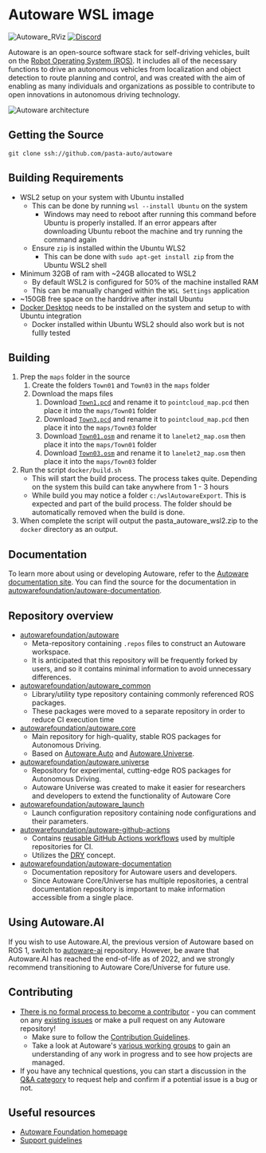 # Autoware WSL image

![Autoware_RViz](https://user-images.githubusercontent.com/63835446/158918717-58d6deaf-93fb-47f9-891d-e242b02cba7b.png)
[![Discord](https://img.shields.io/discord/953808765935816715?label=Autoware%20Discord&style=for-the-badge)](https://discord.gg/Q94UsPvReQ)

Autoware is an open-source software stack for self-driving vehicles, built on the [Robot Operating System (ROS)](https://www.ros.org/). It includes all of the necessary functions to drive an autonomous vehicles from localization and object detection to route planning and control, and was created with the aim of enabling as many individuals and organizations as possible to contribute to open innovations in autonomous driving technology.

![Autoware architecture](https://static.wixstatic.com/media/984e93_552e338be28543c7949717053cc3f11f~mv2.png/v1/crop/x_0,y_1,w_1500,h_879/fill/w_863,h_506,al_c,usm_0.66_1.00_0.01,enc_auto/Autoware-GFX_edited.png)

## Getting the Source
```
git clone ssh://github.com/pasta-auto/autoware
```
## Building Requirements
- WSL2 setup on your system with Ubuntu installed
   - This can be done by running `wsl --install Ubuntu` on the system
      - Windows may need to reboot after running this command before Ubuntu is properly installed. If an error appears after downloading Ubuntu reboot the machine and try running the command again
   - Ensure `zip` is installed within the Ubuntu WLS2
      - This can be done with `sudo apt-get install zip` from the Ubuntu WSL2 shell
- Minimum 32GB of ram with ~24GB allocated to WSL2
   - By default WSL2 is configured for 50% of the machine installed RAM
   - This can be manually changed within the `WSL Settings` application
- ~150GB free space on the harddrive after install Ubuntu
- [Docker Desktop](https://www.docker.com/products/docker-desktop/) needs to be installed on the system and setup to with Ubuntu integration
  - Docker installed within Ubuntu WSL2 should also work but is not fullly tested
## Building
1. Prep the `maps` folder in the source
   1. Create the folders `Town01` and `Town03` in the `maps` folder
   1. Download the maps files
      1. Download [`Town1.pcd`](https://bitbucket.org/carla-simulator/autoware-contents/src/master/maps/point_cloud_maps/Town01.pcd) and rename it to `pointcloud_map.pcd` then place it into the `maps/Town01` folder
      1. Download [`Town3.pcd`](https://bitbucket.org/carla-simulator/autoware-contents/src/master/maps/point_cloud_maps/Town03.pcd) and rename it to `pointcloud_map.pcd` then place it into the `maps/Town03` folder
      1. Download [`Town01.osm`](https://bitbucket.org/carla-simulator/autoware-contents/src/master/maps/vector_maps/lanelet2/Town01.osm) and rename it to `lanelet2_map.osm` then place it into the `maps/Town01` folder
      1. Download [`Town03.osm`](https://bitbucket.org/carla-simulator/autoware-contents/src/master/maps/vector_maps/lanelet2/Town03.osm) and rename it to `lanelet2_map.osm` then place it into the `maps/Town03` folder
1. Run the script `docker/build.sh`
   - This will start the build process. The process takes quite. Depending on the system this build can take anywhere from 1 - 3 hours
   - While build you may notice a folder `c:/wslAutowareExport`. This is expected and part of the build process. The folder should be automatically removed when the build is done.
1. When complete the script will output the pasta_autoware_wsl2.zip to the `docker` directory as an output.

## Documentation

To learn more about using or developing Autoware, refer to the [Autoware documentation site](https://autowarefoundation.github.io/autoware-documentation/main/). You can find the source for the documentation in [autowarefoundation/autoware-documentation](https://github.com/autowarefoundation/autoware-documentation).

## Repository overview

- [autowarefoundation/autoware](https://github.com/autowarefoundation/autoware)
  - Meta-repository containing `.repos` files to construct an Autoware workspace.
  - It is anticipated that this repository will be frequently forked by users, and so it contains minimal information to avoid unnecessary differences.
- [autowarefoundation/autoware_common](https://github.com/autowarefoundation/autoware_common)
  - Library/utility type repository containing commonly referenced ROS packages.
  - These packages were moved to a separate repository in order to reduce CI execution time
- [autowarefoundation/autoware.core](https://github.com/autowarefoundation/autoware.core)
  - Main repository for high-quality, stable ROS packages for Autonomous Driving.
  - Based on [Autoware.Auto](https://gitlab.com/autowarefoundation/autoware.auto/AutowareAuto) and [Autoware.Universe](https://github.com/autowarefoundation/autoware.universe).
- [autowarefoundation/autoware.universe](https://github.com/autowarefoundation/autoware.universe)
  - Repository for experimental, cutting-edge ROS packages for Autonomous Driving.
  - Autoware Universe was created to make it easier for researchers and developers to extend the functionality of Autoware Core
- [autowarefoundation/autoware_launch](https://github.com/autowarefoundation/autoware_launch)
  - Launch configuration repository containing node configurations and their parameters.
- [autowarefoundation/autoware-github-actions](https://github.com/autowarefoundation/autoware-github-actions)
  - Contains [reusable GitHub Actions workflows](https://docs.github.com/ja/actions/learn-github-actions/reusing-workflows) used by multiple repositories for CI.
  - Utilizes the [DRY](https://en.wikipedia.org/wiki/Don%27t_repeat_yourself) concept.
- [autowarefoundation/autoware-documentation](https://github.com/autowarefoundation/autoware-documentation)
  - Documentation repository for Autoware users and developers.
  - Since Autoware Core/Universe has multiple repositories, a central documentation repository is important to make information accessible from a single place.

## Using Autoware.AI

If you wish to use Autoware.AI, the previous version of Autoware based on ROS 1, switch to [autoware-ai](https://github.com/autowarefoundation/autoware_ai) repository. However, be aware that Autoware.AI has reached the end-of-life as of 2022, and we strongly recommend transitioning to Autoware Core/Universe for future use.

## Contributing

- [There is no formal process to become a contributor](https://github.com/autowarefoundation/autoware-projects/wiki#contributors) - you can comment on any [existing issues](https://github.com/autowarefoundation/autoware.universe/issues) or make a pull request on any Autoware repository!
  - Make sure to follow the [Contribution Guidelines](https://autowarefoundation.github.io/autoware-documentation/main/contributing/).
  - Take a look at Autoware's [various working groups](https://github.com/autowarefoundation/autoware-projects/wiki#working-group-list) to gain an understanding of any work in progress and to see how projects are managed.
- If you have any technical questions, you can start a discussion in the [Q&A category](https://github.com/autowarefoundation/autoware/discussions/categories/q-a) to request help and confirm if a potential issue is a bug or not.

## Useful resources

- [Autoware Foundation homepage](https://www.autoware.org/)
- [Support guidelines](https://autowarefoundation.github.io/autoware-documentation/main/support/support-guidelines/)
